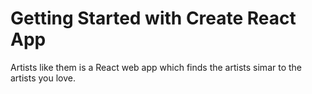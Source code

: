 # Getting Started with Create React App

Artists like them is a React web app which finds the artists simar to the artists you love.

